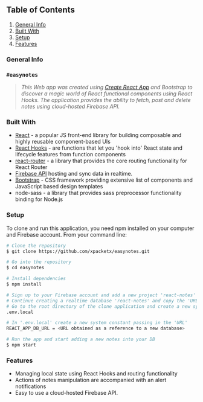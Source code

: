## Table of Contents
1. [General Info](#general-info)
2. [Built With](#built-with)
3. [Setup](#setup)
4. [Features](#features)

### General Info
### `#easynotes`
> *This Web app was created using [Create React App](https://github.com/facebook/create-react-app) and Bootstrap to discover a magic world of React functional components using React Hooks.
> The application provides the ability to fetch, post and delete notes using cloud-hosted Firebase API.*

### Built With
* [React](https://reactjs.org/docs/getting-started.html) - a popular JS front-end library for building composable and highly reusable component-based UIs 
* [React Hooks](https://reactjs.org/docs/hooks-intro.html) - are functions that let you 'hook into' React state and lifecycle features from function components
* [react-router](https://www.digitalocean.com/community/tutorials/how-to-handle-routing-in-react-apps-with-react-router) - a library that provides the core routing functionality for React Router
* [Firebase API](https://firebase.google.com/) hosting and sync data in realtime.
* [Bootstrap](https://getbootstrap.com/) - CSS framework providing extensive list of components and JavaScript based design templates
* node-sass - a library that provides sass preprocessor functionality binding for Node.js

### Setup
To clone and run this application, you need npm installed on your computer and Firebase account. From your command line:
````sh
# Clone the repository
$ git clone https://github.com/xpacketx/easynotes.git

# Go into the repository
$ cd easynotes

# Install dependencies
$ npm install

# Sign up to your Firebase account and add a new project 'react-notes'
# Continue creating a realtime database 'react-notes' and copy the 'URL' given as a reference to this database
# Go to the root directory of the clone application and create a new system file 
.env.local

# In '.env.local' create a new system constant passing in the 'URL' 
REACT_APP_DB_URL = <URL obtained as a reference to a new database>

# Run the app and start adding a new notes into your DB
$ npm start  
````

### Features
* Managing local state using React Hooks and routing functionality 
* Actions of notes manipulation are accompanied with an alert notifications
* Easy to use a cloud-hosted Firebase API.
